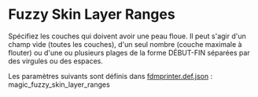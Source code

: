 # Fuzzy Skin Layer Ranges

Spécifiez les couches qui doivent avoir une peau floue. Il peut s'agir d'un champ vide (toutes les couches), d'un seul nombre (couche maximale à flouter) ou d'une ou plusieurs plages de la forme DÉBUT-FIN séparées par des virgules ou des espaces.


Les paramètres suivants sont définis dans [fdmprinter.def.json](https://github.com/smartavionics/Cura/blob/mb-master/resources/definitions/fdmprinter.def.json) : magic_fuzzy_skin_layer_ranges
